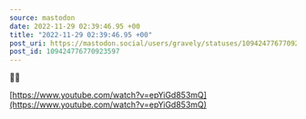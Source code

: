 ```yaml
---
source: mastodon
date: 2022-11-29 02:39:46.95 +00
title: "2022-11-29 02:39:46.95 +00"
post_uri: https://mastodon.social/users/gravely/statuses/109424776770923597
post_id: 109424776770923597
---
```

💃🏽

[https://www.youtube.com/watch?v=epYiGd853mQ](https://www.youtube.com/watch?v=epYiGd853mQ)


